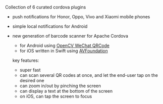 Collection of 6 curated cordova plugins

- push notifications for Honor, Oppo, Vivo and Xiaomi mobile phones

- simple local notifications for Android

- new generation of barcode scanner for Apache Cordova
	* for Android using [OpenCV WeChat QRCode](https://docs.opencv.org/4.x/d5/d04/classcv_1_1wechat__qrcode_1_1WeChatQRCode.html)
	* for iOS written in Swift using [AVFoundation](https://developer.apple.com/documentation/avfoundation)

	key features:
	* super fast
	* can scan several QR codes at once, and let the end-user tap on the desired one
	* can zoom in/out by pinching the screen
	* can display a text at the bottom of the screen
	* on iOS, can tap the screen to focus
